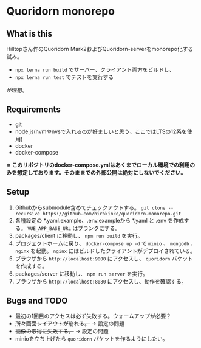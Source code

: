 # Quoridorn monorepo

## What is this

Hilltopさん作のQuoridorn Mark2およびQuoridorn-serverをmonorepo化する試み。

- `npx lerna run build` でサーバー、クライアント両方をビルドし、 
- `npx lerna run test` でテストを実行する

が理想。

## Requirements

- git
- node.js(nvmやnvsで入れるのが好ましいと思う、ここではLTSの12系を使用)
- docker
- docker-compose

**※ このリポジトリのdocker-compose.ymlはあくまでローカル環境での利用のみを想定しております。そのままでの外部公開は絶対にしないでください。**

## Setup

1. Githubからsubmodule含めてチェックアウトする。 `git clone --recursive https://github.com/hirokinko/quoridorn-monorepo.git`
1. 各種設定の *.yaml.example、.env.exampleから *.yaml と .env を作成する。 `VUE_APP_BASE_URL` はブランクにする。
1. packages/client に移動し、 `npm run build` を実行。
1. プロジェクトホームに戻り、 `docker-compose up -d` で `minio` 、 `mongodb` 、 `nginx` を起動。 `nginx` にはビルドしたクライアントがデプロイされている。
1. ブラウザから `http://localhost:9000` にアクセスし、 `quoridorn` バケットを作成する。
1. packages/server に移動し、 `npm run server` を実行。
1. ブラウザから `http://localhost:8080` にアクセスし、動作を確認する。

## Bugs and TODO

- 最初の1回目のアクセスは必ず失敗する。ウォームアップが必要？
- ~~所々画面レイアウトが崩れる。~~ -> 設定の問題
- ~~画像の取得に失敗する。~~ -> 設定の問題
- minioを立ち上げたら `quoridorn` バケットを作るようにしたい。

